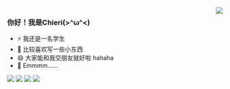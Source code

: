 <img align="right" src="https://github-readme-stats.vercel.app/api?username=maloreQAQ&show_icons=true&icon_color=CE1D2D&text_color=718096&bg_color=ffffff&hide_title=true" />  

### 你好！我是Chieri(>^ω^<) ###

- ⚡ 我还是一名学生
- 🤔 比较喜欢写一些小东西
- 😄 大家能和我交朋友就好啦 hahaha
- 💬 Emmmm......


![](https://img.shields.io/badge/Java-yellow)  ![](https://img.shields.io/badge/HTML-%3CCOLOR%3E)  ![](https://img.shields.io/badge/JS-ff69b4)  ![](https://img.shields.io/badge/PHP-lightgrey)

